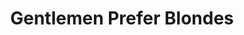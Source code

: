 ---
title: Gentlemen Prefer Blondes
year: 1971
opening_date: 1971-04-08
closing_date: 1971-04-24
layout: productions
image:
image_caption:
image_credit:
playbill:
category:
details:
  Theatre: Theatre Jacksonville
  Venue: Little Theatre
cast:
  Dorothy Shaw: Nita Buchanan
  Lorelei Lee: Nancy Kaye
  A Steward: Jon Kramerick
  Another Steward: Charles Raulerson
  Gus Esmond: Bob Hilgenberg
  Lady Phyllis Beekman: Betty Bennett
  Sir Francis Beekman: Bill Petry
  Mrs. Ella Spofford: Thelma Mayeron
  Henry Spofford: Seth Wright
  Josephus Gage: Tom Nehl
  Frank: Bill Harris
  George: Stewart Stein
  Gloria Stark: Shirley Lightbody
  Robert Le Manteur: Marshall Grauer
  Louis Le Manteur: Paul Vasvari
  Maitre d'Hotel: Nelson Mashour
  The Collegiate: 
    - Bill Harris
    - Randy Weedman
  Newsboy: Tim Tyndall
  Mr. Esmond, Sr.: Marshall Grauer
  Singer and Dancer: 
    - Christina Bacher
    - Shirley Cooke
    - Debbie Eaton
    - Nancy Faircloth
    - Blair Ferguson 
    - Sean Garrison
    - Warren Grymes
    - Bill Harris
    - Kathy Raulerson
    - Stewart Stein
    - Barbara Stillson
    - Dale Stillson
    - Drew Story
    - Joan Terrell
    - Sherri Thornton
    - Randy Weedman
    - Vivienne Winemiller
crew:
  Director: Robert Knowles
  Technical Director: Ham Waddell
  Musical Director: Rosalind McCall
  Choreographer: Mervyn Rickard
  Stage Manager: Doug Thomas
  Assistant Stage Manager: Ellen Black
  Backdrop Design: Phil Fitzpatrick
  Lighting: 
    - Ken Moody
    - Lloyd Jeffords
    - Karen Wakefield
    - Rhoda Betterton
  Sound: 
    - Lloyd Jeffords
    - Roberta Quattlebaum
  Costumes: 
    - Mary Coyle
    - Martha Gilliatt
    - Lynn Morton
  Properties: 
    - Katie Raven
    - Mary Coyle
    - Karen Wakefield
    - Paula Goldman
  Set Construction: 
    - Rhoda Betterton
    - Janey Bilbro
    - Marlene Crippen
    - Lloyd Jeffords
    - Kathy Magarowicz
    - Mary Mann
    - Ken Moody
    - Tim Tyndall
    - Karen Wakefield
  Stage Crew: 
    - Marlene Crippen
    - Kathy Magarowicz
    - Mary Mann
    - Pete Peterson
    - Tim Tyndall
  Make-up: Marshall Grauer
  Publicity: Diane Somerville
  Box Office: 
    - Ann Dubow 
    - Gert Berman
external_links:
---